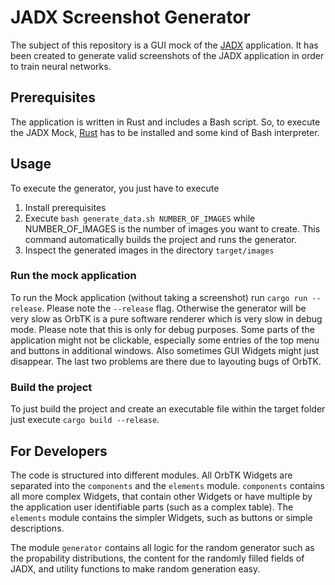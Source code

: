 # JADX Screenshot Generator 

The subject of this repository is a GUI mock of the [JADX](https://github.com/skylot/jadx) application.
It has been created to generate valid screenshots of the JADX application in order to train neural networks.

## Prerequisites

The application is written in Rust and includes a Bash script.
So, to execute the JADX Mock, [Rust](https://www.rust-lang.org/tools/install) has to be installed and some kind of Bash interpreter.

## Usage

To execute the generator, you just have to execute
1. Install prerequisites
2. Execute `bash generate_data.sh NUMBER_OF_IMAGES` while NUMBER_OF_IMAGES is the number of images you want to create. This command automatically builds the project and runs the generator.
3. Inspect the generated images in the directory `target/images`

### Run the mock application
To run the Mock application (without taking a screenshot) run `cargo run --release`. Please note the `--release` flag. Otherwise the generator will be very slow as OrbTK is a pure software renderer which is very slow in debug mode. Please note that this is only for debug purposes. Some parts of the application might not be clickable, especially some entries of the top menu and buttons in additional windows. Also sometimes GUI Widgets might just disappear. The last two problems are there due to layouting bugs of OrbTK.

### Build the project
To just build the project and create an executable file within the target folder just execute `cargo build --release`.

## For Developers
The code is structured into different modules. All OrbTK Widgets are separated into the `components` and the `elements` module. `components` contains all more 
complex Widgets, that contain other Widgets or have multiple by the application user identifiable parts (such as a complex table). The `elements` module contains the simpler Widgets, 
such as buttons or simple descriptions.

The module `generator` contains all logic for the random generator such as the propability distributions, the content for the randomly filled fields of JADX, and utility functions
to make random generation easy.
